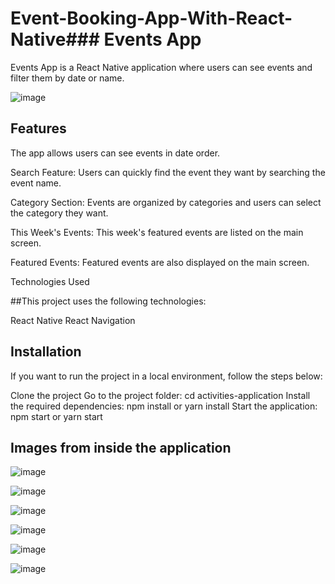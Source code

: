 # Event-Booking-App-With-React-Native### Events App
Events App is a React Native application where users can see events and filter them by date or name.

![image](https://github.com/eminkmru/Event-Booking-App-With-React-Native/assets/89755021/baa8f310-5b1e-4942-8dd0-0eb1ba9cb606)


## Features
The app allows users can see events in date order.

Search Feature: Users can quickly find the event they want by searching the event name.

Category Section: Events are organized by categories and users can select the category they want.

This Week's Events: This week's featured events are listed on the main screen.

Featured Events: Featured events are also displayed on the main screen.

Technologies Used



##This project uses the following technologies:

React Native
React Navigation

## Installation
If you want to run the project in a local environment, follow the steps below:

Clone the project
Go to the project folder: cd activities-application
Install the required dependencies: npm install or yarn install
Start the application: npm start or yarn start

## Images from inside the application

![image](https://github.com/eminkmru/Event-Booking-App-With-React-Native/assets/89755021/a2c8f952-5b71-4e5d-b937-dd151ab4a920)

![image](https://github.com/eminkmru/Event-Booking-App-With-React-Native/assets/89755021/aa11132f-4742-4806-b8c3-0c8a8ce5800b)

![image](https://github.com/eminkmru/Event-Booking-App-With-React-Native/assets/89755021/7842885a-793a-4f9a-948c-e255c8aad5b0)

![image](https://github.com/eminkmru/Event-Booking-App-With-React-Native/assets/89755021/703091c9-f38b-439b-a04b-ace6c765379a)

![image](https://github.com/eminkmru/Event-Booking-App-With-React-Native/assets/89755021/eefcf5f2-fbf8-4aff-a373-52a92ec56a42)

![image](https://github.com/eminkmru/Event-Booking-App-With-React-Native/assets/89755021/0d579cbd-351b-4553-b831-f200320bdec3)



